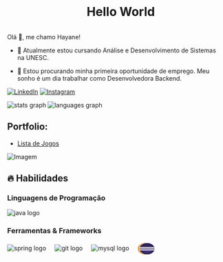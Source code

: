 <!--título-->
<div id="user-content-toc">
  <ul align="center">
    <summary><h1 style="display: inline-block">Hello World</h1></summary>
</div>
<!-- Presentation -->
<p>
  Olá 👋, me chamo Hayane!

  - 🌱 Atualmente estou cursando Análise e Desenvolvimento de Sistemas na UNESC.
    
  - 🔭 Estou procurando minha primeira oportunidade de emprego. Meu sonho é um dia trabalhar como Desenvolvedora Backend.
</p>

<!-- Links -->
[![LinkedIn](https://img.shields.io/badge/LinkedIn-0077B5?style=for-the-badge&logo=linkedin&logoColor=white)](https://www.linkedin.com/in/hayane-caetano-55375622a/)
[![Instagram](https://img.shields.io/badge/Instagram-E4405F?style=for-the-badge&logo=instagram&logoColor=white)](https://www.instagram.com/hayane.91/)


<!-- GithubStats -->
 <img src="https://github-readme-stats.vercel.app/api?username=Hayane244&hide_title=false&hide_rank=false&show_icons=true&include_all_commits=true&count_private=true&disable_animations=false&theme=gotham&locale=en&hide_border=false&order=1" height="140" alt="stats graph"  />   <img src="https://github-readme-stats.vercel.app/api/top-langs?username=Hayane244&locale=en&hide_title=false&layout=compact&card_width=330&langs_count=6&theme=gotham&hide_border=false&order=2" height="140" alt="languages graph"  />
  
<!-- Portfolio -->
## Portfolio:
- [Lista de Jogos](https://github.com/Hayane244/dslist)

<!-- GIF -->
<p align="left">
  <img aling="center" src="https://github.com/user-attachments/assets/2ccc06a2-e4be-4a92-a9a6-b9e8953008ec" alt="Imagem">
</p>

## 🔥 Habilidades
<!-- Skills: Programming Languages -->
  <div style="flex-basis: 48%;">
    <h3>Linguagens de Programação</h3> 
    <img src="https://cdn.jsdelivr.net/gh/devicons/devicon/icons/java/java-original.svg" height="40" alt="java logo"  />
    
  </div>
  
  <!-- Skills: Tools & Frameworks -->
  <div style="flex-basis: 48%;">
    <h3>Ferramentas & Frameworks</h3>

<div align="left">

  <img src="https://cdn.jsdelivr.net/gh/devicons/devicon/icons/spring/spring-original.svg" height="40" alt="spring logo"  />
  <img width="12" />
  <img src="https://cdn.jsdelivr.net/gh/devicons/devicon/icons/git/git-original.svg" height="40" alt="git logo"  />
  <img width="12" />
  <img src="https://cdn.jsdelivr.net/gh/devicons/devicon/icons/mysql/mysql-original.svg" height="40" alt="mysql logo"  />
   <img width="12" />
  <img align="center" alt="Js" height="30" width="40" src="https://github.com/devicons/devicon/blob/master/icons/eclipse/eclipse-original.svg"   />
   <img width="12" />
</div>
